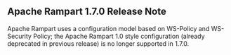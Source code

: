 Apache Rampart 1.7.0 Release Note
---------------------------------

Apache Rampart uses a configuration model based on WS-Policy and WS-Security
Policy; the Apache Rampart 1.0 style configuration (already deprecated in
previous release) is no longer supported in 1.7.0.
